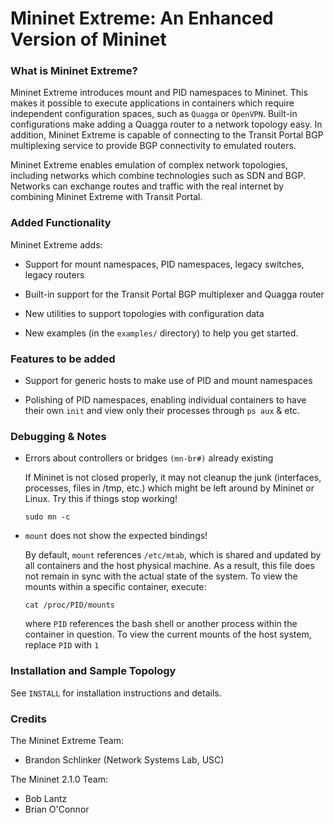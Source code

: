 Mininet Extreme: An Enhanced Version of Mininet
========================================================

### What is Mininet Extreme?

Mininet Extreme introduces mount and PID namespaces to Mininet.
This makes it possible to execute applications in containers which require
independent configuration spaces, such as `Quagga` or `OpenVPN`. Built-in
configurations make adding a Quagga router to a network topology easy. In 
addition, Mininet Extreme is capable of connecting to the Transit Portal BGP 
multiplexing service to provide BGP connectivity to emulated routers.

Mininet Extreme enables emulation of complex network topologies, including
networks which combine technologies such as SDN and BGP. Networks can 
exchange routes and traffic with the real internet by combining Mininet Extreme
with Transit Portal.
  
### Added Functionality

Mininet Extreme adds:

* Support for mount namespaces, PID namespaces, legacy switches, legacy routers

* Built-in support for the Transit Portal BGP multiplexer and Quagga router

* New utilities to support topologies with configuration data

* New examples (in the `examples/` directory) to help you get started.

### Features to be added

* Support for generic hosts to make use of PID and mount namespaces

* Polishing of PID namespaces, enabling individual containers to have
  their own `init` and view only their processes through `ps aux` & etc.

### Debugging & Notes

* Errors about controllers or bridges `(mn-br#)` already existing

  If Mininet is not closed properly, it may not cleanup the junk 
  (interfaces, processes, files in /tmp, etc.) which might be left 
  around by Mininet or Linux. Try this if things stop working!

  `sudo mn -c`

* `mount` does not show the expected bindings!

  By default, `mount` references `/etc/mtab`, which is shared and
  updated by all containers and the host physical machine. As a result,
  this file does not remain in sync with the actual state of the system.
  To view the mounts within a specific container, execute:
  
  `cat /proc/PID/mounts`
  
  where `PID` references the bash shell or another process within the
  container in question. To view the current mounts of the host system,
  replace `PID` with `1`
  
### Installation and Sample Topology

See `INSTALL` for installation instructions and details.

### Credits

The Mininet Extreme Team:

* Brandon Schlinker (Network Systems Lab, USC)

The Mininet 2.1.0 Team:

* Bob Lantz
* Brian O'Connor
